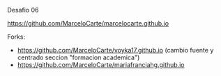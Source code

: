Desafio 06

https://github.com/MarceloCarte/marcelocarte.github.io

Forks:
- https://github.com/MarceloCarte/voyka17.github.io
  (cambio fuente y centrado seccion "formacion academica")
- https://github.com/MarceloCarte/mariafranciahg.github.io
